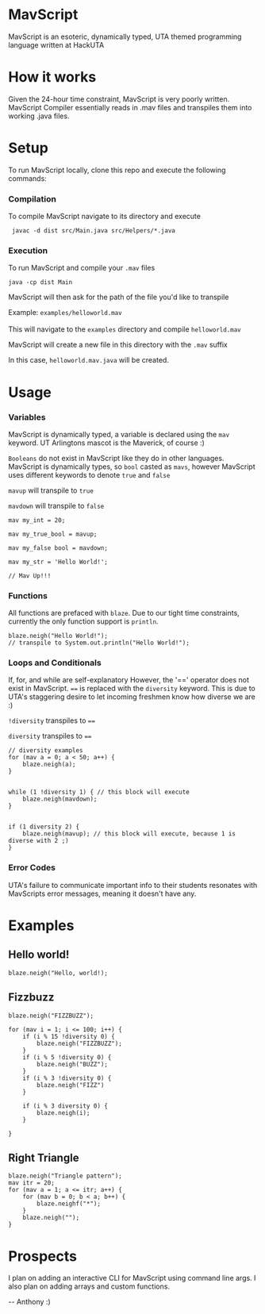 # MavScript

MavScript is an esoteric, dynamically typed, UTA themed programming language written at HackUTA

# How it works

Given the 24-hour time constraint, MavScript is very poorly written.
MavScript Compiler essentially reads in .mav files and transpiles them into
working  .java files.

# Setup
To run MavScript locally, clone this repo and execute the following commands:

### Compilation
To compile MavScript navigate to its directory and execute

``  javac -d dist src/Main.java src/Helpers/*.java   ``

### Execution

To run MavScript and compile your ```.mav``` files

``java -cp dist Main``

MavScript will then ask for the path of the file you'd like to transpile

Example: ``examples/helloworld.mav``
<br><br>
This will navigate to the ``examples`` directory and compile ``helloworld.mav``

MavScript will create a new file in this directory with the ```.mav``` suffix

In this case, ``helloworld.mav.java`` will be created.

# Usage

### Variables
MavScript is dynamically typed, a variable is declared using the ``mav`` keyword.
UT Arlingtons mascot is the Maverick, of course :)

`Booleans` do not exist in MavScript like they do in other languages.
MavScript is dynamically types, so `bool` casted as `mavs`, however MavScript uses different keywords to denote `true` and `false`

`mavup` will transpile to `true`

`mavdown` will transpile to `false`

````
mav my_int = 20;

mav my_true_bool = mavup;

mav my_false bool = mavdown;

mav my_str = 'Hello World!';

// Mav Up!!!
````

### Functions
All functions are prefaced with `blaze`. Due to our tight time constraints,
currently the only function support is `println`.
````
blaze.neigh("Hello World!");
// transpile to System.out.println("Hello World!");
````

### Loops and Conditionals
If, for, and while are self-explanatory
However, the '==' operator does not exist in MavScript.
````==```` is replaced with the ````diversity```` keyword.
This is due to UTA's staggering desire to let incoming freshmen know how diverse we are :)

```!diversity``` transpiles to ```==```

``diversity`` transpiles to ``==``

````
// diversity examples
for (mav a = 0; a < 50; a++) {
    blaze.neigh(a);
}


while (1 !diversity 1) { // this block will execute
    blaze.neigh(mavdown);
}


if (1 diversity 2) {
    blaze.neigh(mavup); // this block will execute, because 1 is diverse with 2 ;)
}
````

### Error Codes
UTA's failure to communicate important info to their students resonates with MavScripts error messages, meaning it doesn't have any.

# Examples

## Hello world!
````
blaze.neigh("Hello, world!);
````
## Fizzbuzz
````
blaze.neigh("FIZZBUZZ");

for (mav i = 1; i <= 100; i++) {
    if (i % 15 !diversity 0) {
        blaze.neigh("FIZZBUZZ");
    }
    if (i % 5 !diversity 0) {
        blaze.neigh("BUZZ");
    }
    if (i % 3 !diversity 0) {
        blaze.neigh("FIZZ")
    }

    if (i % 3 diversity 0) {
        blaze.neigh(i);
    }

}
````

## Right Triangle

````
blaze.neigh("Triangle pattern");
mav itr = 20;
for (mav a = 1; a <= itr; a++) {
    for (mav b = 0; b < a; b++) {
        blaze.neighf("*");
    }
    blaze.neigh("");
}
````

# Prospects

I plan on adding an interactive CLI for MavScript using command line args.
 I also plan on adding arrays and custom functions.
 
 -- Anthony :)
